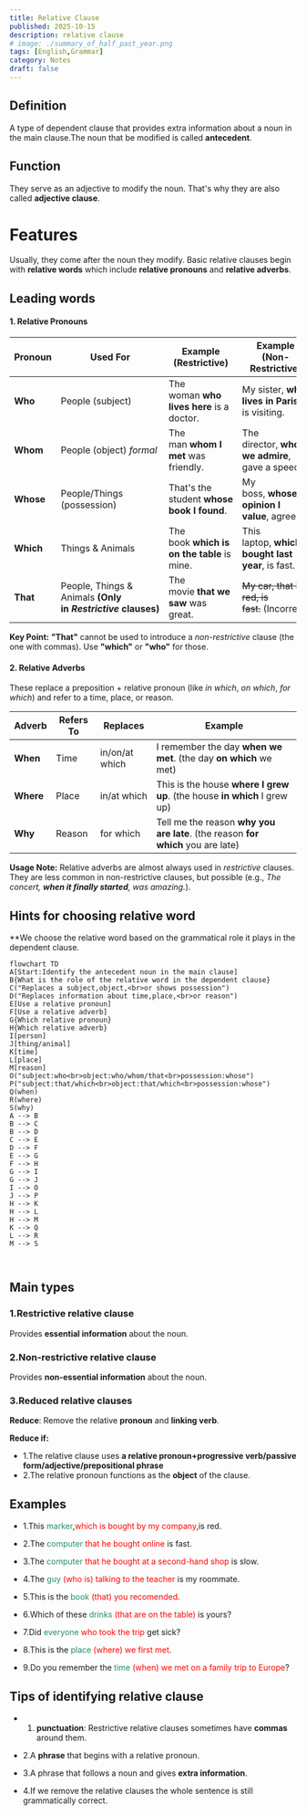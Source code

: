 ```yaml
---
title: Relative Clause
published: 2025-10-15
description: relative clause
# image: ./summary_of_half_past_year.png
tags: [English,Grammar]
category: Notes
draft: false
---
```


## Definition

A type of dependent clause that provides extra information 
about a noun in the main clause.The noun that be modified
is called **antecedent**.
## Function

They serve as an adjective to modify the noun. That's why 
they are also called **adjective clause**.
# Features

Usually, they come after the noun they modify. Basic relative
clauses begin with **relative words** which include **relative
pronouns** and **relative adverbs**.

## Leading words
#### **1. Relative Pronouns**

| Pronoun   | Used For                                                     | Example (Restrictive)                       | Example (Non-Restrictive)                           |
| --------- | ------------------------------------------------------------ | ------------------------------------------- | --------------------------------------------------- |
| **Who**   | People (subject)                                             | The woman **who lives here** is a doctor.   | My sister, **who lives in Paris**, is visiting.     |
| **Whom**  | People (object) _formal_                                     | The man **whom I met** was friendly.        | The director, **whom we admire**, gave a speech.    |
| **Whose** | People/Things (possession)                                   | That's the student **whose book I found**.  | My boss, **whose opinion I value**, agreed.         |
| **Which** | Things & Animals                                             | The book **which is on the table** is mine. | This laptop, **which I bought last year**, is fast. |
| **That**  | People, Things & Animals **(Only in _Restrictive_ clauses)** | The movie **that we saw** was great.        | ~~My car, that is red, is fast.~~ (Incorrect)       |

**Key Point:** **"That"** cannot be used to introduce a _non-restrictive_ clause (the one with commas). Use **"which"** or **"who"** for those.
#### **2. Relative Adverbs**

These replace a preposition + relative pronoun (like _in which_, _on which_, _for which_) and refer to a time, place, or reason.

|Adverb|Refers To|Replaces|Example|
|---|---|---|---|
|**When**|Time|in/on/at which|I remember the day **when we met**. (the day **on which** we met)|
|**Where**|Place|in/at which|This is the house **where I grew up**. (the house **in which** I grew up)|
|**Why**|Reason|for which|Tell me the reason **why you are late**. (the reason **for which** you are late)|

**Usage Note:** Relative adverbs are almost always used in _restrictive_ clauses. They are less common in non-restrictive clauses, but possible (e.g., _The concert, **when it finally started**, was amazing._).

## Hints for choosing relative word

**We choose the relative word based on the grammatical role it plays in the dependent clause.

```mermaid
flowchart TD
A[Start:Identify the antecedent noun in the main clause]
B{What is the role of the relative word in the dependent clause}
C("Replaces a subject,object,<br>or shows possession")
D("Replaces information about time,place,<br>or reason")
E[Use a relative pronoun]
F[Use a relative adverb]
G{Which relative pronoun}
H{Which relative adverb}
I[person]
J[thing/animal]
K[time]
L[place]
M[reason]
O("subject:who<br>object:who/whom/that<br>possession:whose")
P("subject:that/which<br>object:that/which<br>possession:whose")
Q(when)
R(where)
S(why)
A --> B
B --> C 
B --> D
C --> E
D --> F
E --> G
F --> H
G --> I
G --> J
I --> O
J --> P
H --> K
H --> L
H --> M
K --> Q
L --> R
M --> S



```
## Main types
### 1.Restrictive relative clause

Provides **essential information** about the noun.

### 2.Non-restrictive relative clause

Provides **non-essential information** about the noun.

### 3.Reduced relative clauses

**Reduce**: Remove the relative **pronoun** and **linking verb**.

**Reduce if:** 
- 1.The relative clause uses **a relative pronoun+progressive
  verb/passive form/adjective/prepositional phrase** 
- 2.The relative pronoun functions as the **object** of the clause.

## Examples
- 1.This <font color =#238E68>marker</font>,<font color = #FF0000>which is bought by my company</font>,is red.
  
- 2.The <font color =#238E68>computer</font> <font color = #FF0000>that he bought online</font> is fast.
  
- 3.The <font color =#238E68>computer</font><font color = #FF0000> that he bought at a second-hand shop</font> is slow.
  
- 4.The <font color =#238E68>guy</font> <font color = #FF0000>(who is) talking to the teacher</font> is my roommate.
  
- 5.This is the <font color =#238E68>book</font> <font color = #FF0000>(that) you recomended</font>.
  
- 6.Which of these <font color =#238E68>drinks</font> <font color = #FF0000>(that are on the table)</font> is yours?
  
- 7.Did <font color =#238E68>everyone</font> <font color = #FF0000>who took the trip</font> get sick?
  
- 8.This is the <font color =#238E68>place</font> <font color = #FF0000>(where) we first met</font>.
  
- 9.Do you remember the <font color =#238E68>time</font> <font color = #FF0000>(when) we met on a family trip to Europe</font>?

## Tips of identifying relative clause

- 1. **punctuation**: Restrictive relative clauses sometimes
  have **commas** around them.
  
- 2.A **phrase** that begins with a relative pronoun.
  
- 3.A phrase that follows a noun and gives **extra information**. 
  
- 4.If we remove the relative clauses the whole sentence is
  still grammatically correct.
  
